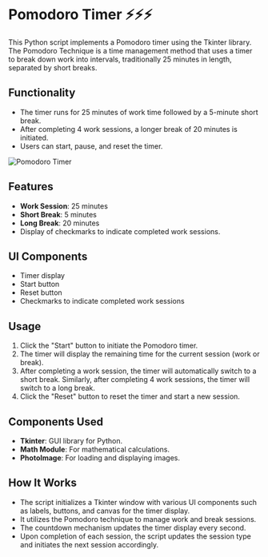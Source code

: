 # Pomodoro Timer ⚡⚡⚡

This Python script implements a Pomodoro timer using the Tkinter library. The Pomodoro Technique is a time management method that uses a timer to break down work into intervals, traditionally 25 minutes in length, separated by short breaks.

## Functionality

- The timer runs for 25 minutes of work time followed by a 5-minute short break.
- After completing 4 work sessions, a longer break of 20 minutes is initiated.
- Users can start, pause, and reset the timer.

  
![Pomodoro Timer](file:///C:/Users/Harshana%20Prabhath/Desktop/Works/Python/Python%20Practicals/Day%2028%20Pomodora/Pomodora_time_sheduel_app_Python/pythonProject/Pomodoro.png)

## Features
- **Work Session**: 25 minutes
- **Short Break**: 5 minutes
- **Long Break**: 20 minutes
- Display of checkmarks to indicate completed work sessions.

## UI Components
- Timer display
- Start button
- Reset button
- Checkmarks to indicate completed work sessions

## Usage
1. Click the "Start" button to initiate the Pomodoro timer.
2. The timer will display the remaining time for the current session (work or break).
3. After completing a work session, the timer will automatically switch to a short break. Similarly, after completing 4 work sessions, the timer will switch to a long break.
4. Click the "Reset" button to reset the timer and start a new session.

## Components Used
- **Tkinter**: GUI library for Python.
- **Math Module**: For mathematical calculations.
- **PhotoImage**: For loading and displaying images.

## How It Works
- The script initializes a Tkinter window with various UI components such as labels, buttons, and canvas for the timer display.
- It utilizes the Pomodoro technique to manage work and break sessions.
- The countdown mechanism updates the timer display every second.
- Upon completion of each session, the script updates the session type and initiates the next session accordingly.



